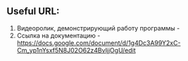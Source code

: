 ## Useful URL:
1. Видеоролик, демонстрирующий работу программы - 
2. Ссылка на документацию - https://docs.google.com/document/d/1g4Dc3A99Y2xC-Cm_yp1nYsxf5N8J02O62z4BvljjOgU/edit
